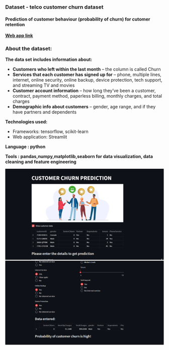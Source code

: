 ### **Dataset - telco customer churn dataset**
#### Prediction of customer behaviour (probability of churn) for cutomer retention

**[Web app link](https://share.streamlit.io/sharadsaha/customer-churn-prediction-ann/main/app.py)**

### **About the dataset:**

**The data set includes information about:**

* **Customers who left within the last month** – the column is called Churn
* **Services that each customer has signed up for** – phone, multiple lines, internet, online security, online backup, device protection, tech support, and streaming TV and movies
* **Customer account information** – how long they’ve been a customer, contract, payment method, paperless billing, monthly charges, and total charges
* **Demographic info about customers** – gender, age range, and if they have partners and dependents

**Technologies used:**
* Frameworks: tensorflow, scikit-learn
* Web application: Streamlit

**Language : python**

**Tools : pandas,numpy,matplotlib,seaborn for data visualization, data cleaning and feature engineering**

![Image 1](https://github.com/SharadSaha/Customer-churn-prediction-ANN/blob/main/images/app-1.png)
![Image 2](https://github.com/SharadSaha/Customer-churn-prediction-ANN/blob/main/images/app-3.png)
